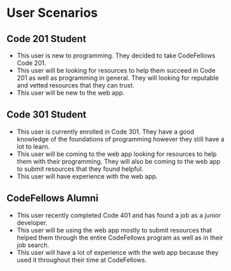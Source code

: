 # User Scenarios

## Code 201 Student
* This user is new to programming.  They decided to take CodeFellows Code 201.  
* This user will be looking for resources to help them succeed in Code 201 as well as programming in general.  They will looking for reputable and  vetted resources that they can trust.
* This user will be new to the web app.

## Code 301 Student
* This user is currently enrolled in Code 301.  They have a good knowledge of the foundations of programming however they still have a lot to learn.
* This user will be coming to the web app looking for resources to help them with their programming.  They will also be coming to the web app to submit resources that they found helpful.
* This user will have experience with the web app.

## CodeFellows Alumni
* This user recently completed Code 401 and has found a job as a junior developer.
* This user will be using the web app mostly to submit resources that helped them through the entire CodeFellows program as well as in their job search.
* This user will have a lot of experience with the web app because they used it throughout their time at CodeFellows.
